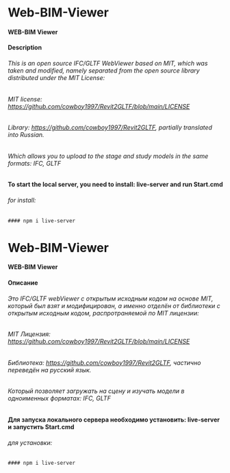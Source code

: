 # Web-BIM-Viewer
#### WEB-BIM Viewer
#### Description
###### This is an open source IFC/GLTF WebViewer based on MIT, which was taken and modified, namely separated from the open source library distributed under the MIT License:
###### MIT license: https://github.com/cowboy1997/Revit2GLTF/blob/main/LICENSE
###### Library: https://github.com/cowboy1997/Revit2GLTF, partially translated into Russian.
###### Which allows you to upload to the stage and study models in the same formats: IFC, GLTF
#### To start the local server, you need to install: live-server and run Start.cmd
###### for install:
```#### npm i live-server```


# Web-BIM-Viewer
#### WEB-BIM Viewer
#### Описание
###### Это IFC/GLTF webViewer с открытым исходным кодом на основе MIT, который был взят и модифицирован, а именно отделён от библиотеки  с открытым исходным кодом, распротраняемой по MIT лицензии: 
###### MIT Лицензия: https://github.com/cowboy1997/Revit2GLTF/blob/main/LICENSE
###### Библиотека: https://github.com/cowboy1997/Revit2GLTF, частично переведён на русский язык.
###### Который позволяет загружать на сцену и изучать модели в одноименных форматах: IFC, GLTF
#### Для запуска локального сервера  необходимо установить: live-server  и запустить Start.cmd
###### для установки:
```#### npm i live-server```
